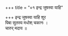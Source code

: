 +++
title = "०१ इन्द्र जुषस्वा याहि"

+++
इन्द्र जुषस्वा याहि शूर  
पिबा सुतस्य मधोश् चकानः ।  
चारुर् मदाय ॥